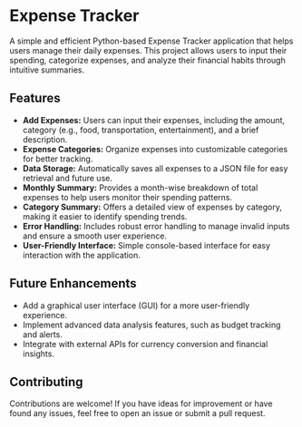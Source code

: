 
# Expense Tracker

A simple and efficient Python-based Expense Tracker application that helps users manage their daily expenses. This project allows users to input their spending, categorize expenses, and analyze their financial habits through intuitive summaries.

## Features

- **Add Expenses:** Users can input their expenses, including the amount, category (e.g., food, transportation, entertainment), and a brief description.
- **Expense Categories:** Organize expenses into customizable categories for better tracking.
- **Data Storage:** Automatically saves all expenses to a JSON file for easy retrieval and future use.
- **Monthly Summary:** Provides a month-wise breakdown of total expenses to help users monitor their spending patterns.
- **Category Summary:** Offers a detailed view of expenses by category, making it easier to identify spending trends.
- **Error Handling:** Includes robust error handling to manage invalid inputs and ensure a smooth user experience.
- **User-Friendly Interface:** Simple console-based interface for easy interaction with the application.

## Future Enhancements

- Add a graphical user interface (GUI) for a more user-friendly experience.
- Implement advanced data analysis features, such as budget tracking and alerts.
- Integrate with external APIs for currency conversion and financial insights.

## Contributing

Contributions are welcome! If you have ideas for improvement or have found any issues, feel free to open an issue or submit a pull request.

